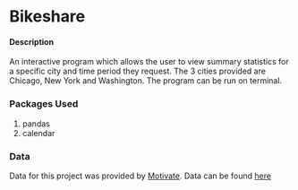# Bikeshare

#### Description
An interactive program which allows the user to view summary statistics for a specific city and time period they request. The 3 cities provided are Chicago, New York and Washington. The program can be run on terminal.

### Packages Used 
1. pandas
2. calendar
### Data
Data for this project was provided by [Motivate](https://www.motivateco.com).
Data can be found [here](https://drive.google.com/drive/folders/1xOXG_2QrpOX1IR2U_zhI437fzIiuGGH3?usp=sharing)

